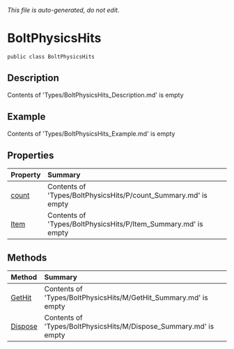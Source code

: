 *This file is auto-generated, do not edit.*

# BoltPhysicsHits
`public class BoltPhysicsHits`
## Description
Contents of 'Types/BoltPhysicsHits_Description.md' is empty
## Example
Contents of 'Types/BoltPhysicsHits_Example.md' is empty
## Properties
| Property | Summary |
|:-----|:--------|
|[count](BoltPhysicsHits/P/count.md)|Contents of 'Types/BoltPhysicsHits/P/count_Summary.md' is empty|
|[Item](BoltPhysicsHits/P/Item.md)|Contents of 'Types/BoltPhysicsHits/P/Item_Summary.md' is empty|
## Methods
| Method | Summary |
|:-----|:--------|
|[GetHit](BoltPhysicsHits/M/GetHit.md)|Contents of 'Types/BoltPhysicsHits/M/GetHit_Summary.md' is empty|
|[Dispose](BoltPhysicsHits/M/Dispose.md)|Contents of 'Types/BoltPhysicsHits/M/Dispose_Summary.md' is empty|

